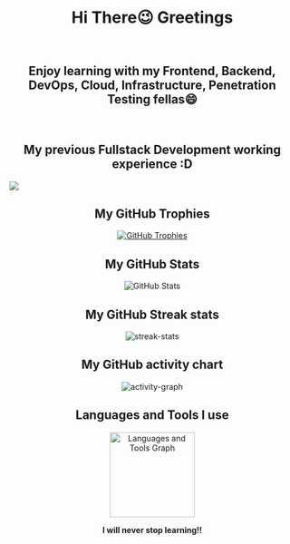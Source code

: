 <h1 align="center">Hi There😉 Greetings</h1>
<br>
<h2 align="center">Enjoy learning with my Frontend, Backend, DevOps, Cloud, Infrastructure, Penetration Testing fellas😄</h2>
<br>
<h2 align="center">My previous Fullstack Development working experience :D</h2>
<img src="https://skillicons.dev/icons?i=html,css,sass,js,ts,npm,angular,java,maven,postgres,linux,docker,git" />
<br>

<!-- GitHub Trophies -->
<h2 align="center">My GitHub Trophies</h2>
<p align="center">
  <a href="https://github.com/ryo-ma/github-profile-trophy">
    <img src="https://github-profile-trophy.vercel.app/?username=PhoenixYork166&theme=onedark&column=-1" alt="GitHub Trophies">
  </a>
</p>

<!-- GitHub Stats -->
<h2 align="center">My GitHub Stats</h2>
<p align="center">
  <img src="https://github-readme-stats-eight-theta.vercel.app/api?username=PhoenixYork166&show_icons=true&theme=cobalt&include_all_commits=true&count_private=true" alt="GitHub Stats">
</p>

<!-- GitHub streak-stats -->
<h2 align="center">My GitHub Streak stats</h2>
<p align="center">
  <img src="https://streak-stats.demolab.com/?user=PhoenixYork166&theme=tokyonight&hide_border=true" alt="streak-stats">
</p>

<!-- GitHub activity-graph -->
<h2 align="center">My GitHub activity chart</h2>
<p align="center">
  <img src="https://github-readme-activity-graph.vercel.app/graph?username=PhoenixYork166&area=true&theme=tokyo-night&hide_border=true" alt="activity-graph">
</p>

<!-- Languages and Tools -->
<h2 align="center">Languages and Tools I use</h2>
<div align="center">
  <img src="https://github-readme-stats-sigma-five.vercel.app/api/top-langs/?username=PhoenixYork166&locale=en&hide_title=false&layout=compact&card_width=320&langs_count=5&theme=dracula&hide_border=false&order=2" height="150" alt="Languages and Tools Graph">
</div>

<!-- Support -->
<p align="center">
  <strong>I will never stop learning!!</strong>
</p>
<p align="center">
  <a href="https://ko-fi.com/PhoenixYork166"></a>
</p>
